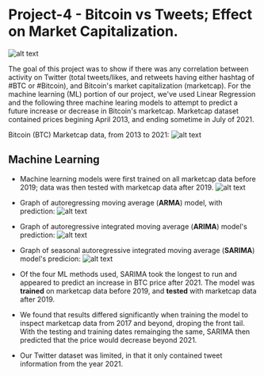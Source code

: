 # Project-4 - Bitcoin vs Tweets; Effect on Market Capitalization. 

![alt text](https://github.com/agarcia0991/Project-4/blob/master/Resources/pexels-david-mcbee-730564.jpg?raw=true)

The goal of this project was to show if there was any correlation between activity on Twitter (total tweets/likes, and retweets having either hashtag of #BTC or #Bitcoin), and Bitcoin's market capitalization (marketcap). For the machine learning (ML) portion of our project, we've used Linear Regression and the following three machine learing models to attempt to predict a future increase or decrease in Bitcoin's marketcap. Marketcap dataset contained prices begining April 2013, and ending sometime in July of 2021. 


Bitcoin (BTC) Marketcap data, from 2013 to 2021:
![alt text](https://github.com/agarcia0991/Project-4/blob/master/Images/all_data.PNG?raw=true)

## Machine Learning 
* Machine learning models were first trained on all marketcap data before 2019; data was then tested with marketcap data after 2019. 
![alt text](https://github.com/agarcia0991/Project-4/blob/master/Images/splittingData_Training_Testing.PNG?raw=true)

* Graph of autoregressing moving average (**ARMA**) model, with prediction:
![alt text](https://github.com/agarcia0991/Project-4/blob/master/Images/Predictions.PNG?raw=true)

* Graph of autoregressive integrated moving average (**ARIMA**) model's prediction:
![alt text](https://github.com/agarcia0991/Project-4/blob/master/Images/ARIMA.PNG?raw=true)

* Graph of seasonal autoregressive integrated moving average (**SARIMA**) model's predicion:
![alt text](https://github.com/agarcia0991/Project-4/blob/master/Images/SARIMA.PNG?raw=true)

* Of the four ML methods used, SARIMA took the longest to run and appeared to predict an increase in BTC price after 2021. The model was **trained** on marketcap data before 2019,
and **tested** with marketcap data after 2019. 

* We found that results differed significantly when training the model to inspect marketcap data from 2017 and beyond, droping the front tail. 
With the testing and training dates remainging the same, SARIMA then predicted that the price would decrease beyond 2021. 
* Our Twitter dataset was limited, in that it only contained tweet information from the year 2021. 